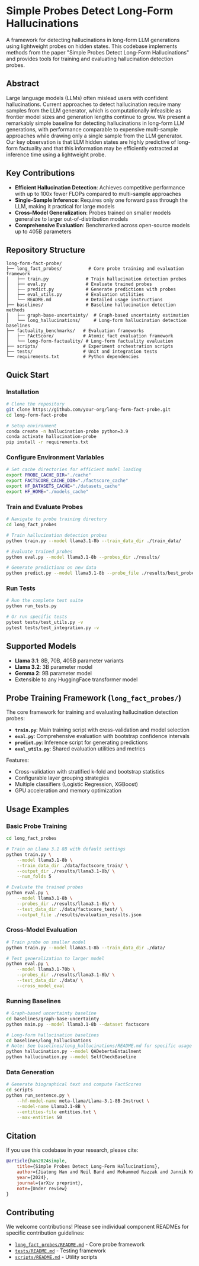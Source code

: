 # Simple Probes Detect Long-Form Hallucinations

A framework for detecting hallucinations in long-form LLM generations using lightweight probes on hidden states. This codebase implements methods from the paper "Simple Probes Detect Long-Form Hallucinations" and provides tools for training and evaluating hallucination detection probes.

## Abstract

Large language models (LLMs) often mislead users with confident hallucinations. Current approaches to detect hallucination require many samples from the LLM generator, which is computationally infeasible as frontier model sizes and generation lengths continue to grow. We present a remarkably simple baseline for detecting hallucinations in long-form LLM generations, with performance comparable to expensive multi-sample approaches while drawing only a single sample from the LLM generator. Our key observation is that LLM hidden states are highly predictive of long-form factuality and that this information may be efficiently extracted at inference time using a lightweight probe.

## Key Contributions

- **Efficient Hallucination Detection**: Achieves competitive performance with up to 100x fewer FLOPs compared to multi-sample approaches
- **Single-Sample Inference**: Requires only one forward pass through the LLM, making it practical for large models
- **Cross-Model Generalization**: Probes trained on smaller models generalize to larger out-of-distribution models
- **Comprehensive Evaluation**: Benchmarked across open-source models up to 405B parameters

## Repository Structure

```
long-form-fact-probe/
├── long_fact_probes/          # Core probe training and evaluation framework
│   ├── train.py              # Train hallucination detection probes
│   ├── eval.py               # Evaluate trained probes
│   ├── predict.py            # Generate predictions with probes
│   ├── eval_utils.py         # Evaluation utilities
│   └── README.md             # Detailed usage instructions
├── baselines/                # Baseline hallucination detection methods
│   ├── graph-base-uncertainty/  # Graph-based uncertainty estimation
│   └── long_hallucinations/     # Long-form hallucination detection baselines
├── factuality_benchmarks/   # Evaluation frameworks
│   ├── FActScore/           # Atomic fact evaluation framework
│   └── long-form-factuality/ # Long-form factuality evaluation
├── scripts/                 # Experiment orchestration scripts
├── tests/                   # Unit and integration tests
└── requirements.txt         # Python dependencies
```

## Quick Start

### Installation

```bash
# Clone the repository
git clone https://github.com/your-org/long-form-fact-probe.git
cd long-form-fact-probe

# Setup environment
conda create -n hallucination-probe python=3.9
conda activate hallucination-probe
pip install -r requirements.txt
```

### Configure Environment Variables

```bash
# Set cache directories for efficient model loading
export PROBE_CACHE_DIR="./cache"
export FACTSCORE_CACHE_DIR="./factscore_cache"  
export HF_DATASETS_CACHE="./datasets_cache"
export HF_HOME="./models_cache"
```

### Train and Evaluate Probes

```bash
# Navigate to probe training directory
cd long_fact_probes

# Train hallucination detection probes
python train.py --model llama3.1-8b --train_data_dir ./train_data/

# Evaluate trained probes
python eval.py --model llama3.1-8b --probes_dir ./results/

# Generate predictions on new data
python predict.py --model llama3.1-8b --probe_file ./results/best_probe.pkl
```

### Run Tests

```bash
# Run the complete test suite
python run_tests.py

# Or run specific tests
pytest tests/test_utils.py -v
pytest tests/test_integration.py -v
```

## Supported Models

- **Llama 3.1**: 8B, 70B, 405B parameter variants
- **Llama 3.2**: 3B parameter model  
- **Gemma 2**: 9B parameter model
- Extensible to any HuggingFace transformer model

## Probe Training Framework (`long_fact_probes/`)

The core framework for training and evaluating hallucination detection probes:

- **`train.py`**: Main training script with cross-validation and model selection
- **`eval.py`**: Comprehensive evaluation with bootstrap confidence intervals
- **`predict.py`**: Inference script for generating predictions
- **`eval_utils.py`**: Shared evaluation utilities and metrics

Features:
- Cross-validation with stratified k-fold and bootstrap statistics
- Configurable layer grouping strategies
- Multiple classifiers (Logistic Regression, XGBoost)
- GPU acceleration and memory optimization


## Usage Examples

### Basic Probe Training

```bash
cd long_fact_probes

# Train on Llama 3.1 8B with default settings
python train.py \
    --model llama3.1-8b \
    --train_data_dir ./data/factscore_train/ \
    --output_dir ./results/llama3.1-8b/ \
    --num_folds 5

# Evaluate the trained probes
python eval.py \
    --model llama3.1-8b \
    --probes_dir ./results/llama3.1-8b/ \
    --test_data_dir ./data/factscore_test/ \
    --output_file ./results/evaluation_results.json
```

### Cross-Model Evaluation

```bash
# Train probe on smaller model
python train.py --model llama3.1-8b --train_data_dir ./data/

# Test generalization to larger model  
python eval.py \
    --model llama3.1-70b \
    --probes_dir ./results/llama3.1-8b/ \
    --test_data_dir ./data/ \
    --cross_model_eval
```

### Running Baselines

```bash
# Graph-based uncertainty baseline
cd baselines/graph-base-uncertainty
python main.py --model llama3.1-8b --dataset factscore

# Long-form hallucination baselines
cd baselines/long_hallucinations  
# Note: See baselines/long_hallucinations/README.md for specific usage
python hallucination.py --model QADebertaEntailment
python hallucination.py --model SelfCheckBaseline
```

### Data Generation

```bash
# Generate biographical text and compute FactScores
cd scripts
python run_sentence.py \
    --hf-model-name meta-llama/Llama-3.1-8B-Instruct \
    --model-name Llama3.1-8B \
    --entities-file entities.txt \
    --max-entities 50
```


## Citation

If you use this codebase in your research, please cite:

```bibtex
@article{han2024simple,
    title={Simple Probes Detect Long-Form Hallucinations},
    author={Jiatong Han and Neil Band and Mohammed Razzak and Jannik Kossen and Tim G.J. Rudner and Yarin Gal},
    year={2024},
    journal={arXiv preprint},
    note={Under review}
}
```

## Contributing

We welcome contributions! Please see individual component READMEs for specific contribution guidelines:

- [`long_fact_probes/README.md`](long_fact_probes/README.md) - Core probe framework
- [`tests/README.md`](tests/README.md) - Testing framework
- [`scripts/README.md`](scripts/README.md) - Utility scripts
